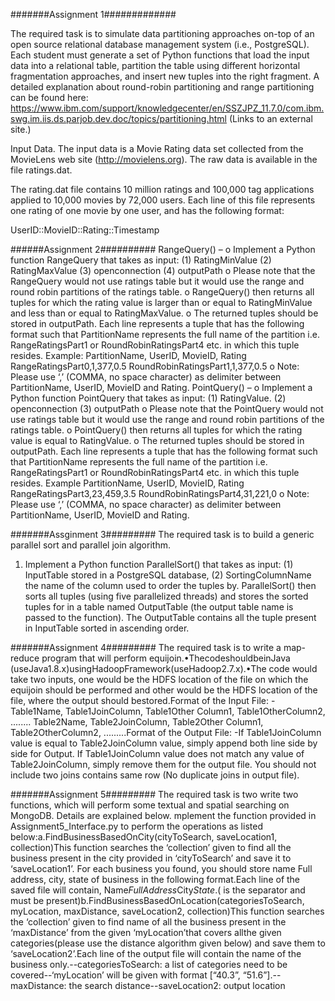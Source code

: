 #######Assignment 1#############

The required task is to simulate data partitioning approaches on-top of an open source relational database management system (i.e., PostgreSQL). Each student must generate a set of Python functions that load the input data into a relational table, partition the table using different horizontal fragmentation approaches, and insert new tuples into the right fragment. A detailed explanation about round-robin partitioning and range partitioning can be found here: https://www.ibm.com/support/knowledgecenter/en/SSZJPZ_11.7.0/com.ibm.swg.im.iis.ds.parjob.dev.doc/topics/partitioning.html (Links to an external site.)

Input Data. The input data is a Movie Rating data set collected from the MovieLens web site (http://movielens.org). The raw data is available in the file ratings.dat.

The rating.dat file contains 10 million ratings and 100,000 tag applications applied to 10,000 movies by 72,000 users. Each line of this file represents one rating of one movie by one user, and has the following format:

UserID::MovieID::Rating::Timestamp


######Assignment 2##########
RangeQuery() –
o Implement a Python function RangeQuery that takes as input: (1)
RatingMinValue (2) RatingMaxValue (3) openconnection (4) outputPath
o Please note that the RangeQuery would not use ratings table but it would use the
range and round robin partitions of the ratings table.
o RangeQuery() then returns all tuples for which the rating value is larger than or
equal to RatingMinValue and less than or equal to RatingMaxValue.
o The returned tuples should be stored in outputPath. Each line represents a tuple
that has the following format such that PartitionName represents the full name
of the partition i.e. RangeRatingsPart1 or RoundRobinRatingsPart4 etc. in
which this tuple resides.
Example:
PartitionName, UserID, MovieID, Rating
RangeRatingsPart0,1,377,0.5
RoundRobinRatingsPart1,1,377,0.5
o Note: Please use ‘,’ (COMMA, no space character) as delimiter between
PartitionName, UserID, MovieID and Rating.
PointQuery() –
o Implement a Python function PointQuery that takes as input: (1) RatingValue.
(2) openconnection (3) outputPath
o Please note that the PointQuery would not use ratings table but it would use the
range and round robin partitions of the ratings table.
o PointQuery() then returns all tuples for which the rating value is equal to
RatingValue.
o The returned tuples should be stored in outputPath. Each line represents a tuple
that has the following format such that PartitionName represents the full name
of the partition i.e. RangeRatingsPart1 or RoundRobinRatingsPart4 etc. in
which this tuple resides.
Example
PartitionName, UserID, MovieID, Rating
RangeRatingsPart3,23,459,3.5
RoundRobinRatingsPart4,31,221,0
o Note: Please use ‘,’ (COMMA, no space character) as delimiter between
PartitionName, UserID, MovieID and Rating.

#######Assginment 3#########
The required task is to build a generic parallel sort and parallel join algorithm.
1. Implement a Python function ParallelSort() that takes as input: (1) InputTable stored in a PostgreSQL database, (2) SortingColumnName the name of the column used to order
the tuples by. ParallelSort() then sorts all tuples (using five parallelized threads) and stores the sorted tuples for in a table named OutputTable (the output table name is passed to the function). The OutputTable contains all the tuple present in InputTable sorted in ascending order.


#######Assignment 4#########
The required task is to write a map-reduce program that will perform equijoin.•ThecodeshouldbeinJava (useJava1.8.x)usingHadoopFramework(useHadoop2.7.x).•The code would take two inputs, one would be the HDFS location of the file on which  the equijoin should be performed and other would be the HDFS location of the file, where the output should bestored.Format of the Input File: -Table1Name, Table1JoinColumn, Table1Other Column1, Table1OtherColumn2, ........ Table2Name, Table2JoinColumn, Table2Other Column1, Table2OtherColumn2, .........Format of the Output File: -If Table1JoinColumn value is equal to Table2JoinColumn value, simply append both line side by    side    for    Output.    If    Table1JoinColumn    value does    not    match    any    value    of Table2JoinColumn, simply remove them for the output file. You should not include two joins contains same row (No duplicate joins in output file).

#######Assignment 5#########
The required task is two write two functions, which will perform some textual and spatial searching on MongoDB. Details are explained below.
mplement the function provided in Assignment5_Interface.py to perform the operations as listed below:a.FindBusinessBasedOnCity(cityToSearch, saveLocation1, collection)This function searches the ‘collection’ given to find all the business present in  the  city  provided  in  ‘cityToSearch’  and  save  it  to  ‘saveLocation1’.  For each  business  you  found,  you  should  store  name  Full  address,  city,  state  of business in the following format.Each line of the saved file will contain, Name$FullAddress$City$State. ($ is the separator and must be present)b.FindBusinessBasedOnLocation(categoriesToSearch, myLocation, maxDistance, saveLocation2, collection)This function searches the ‘collection’ given to find name of all the business present in the ‘maxDistance’ from the given ‘myLocation’that covers allthe given categories(please use the distance algorithm given below) and save them to ‘saveLocation2’.Each line of the output file will contain the name of the business only.--categoriesToSearch: a list of categories need to be covered--‘myLocation’ will be given with format [“40.3”, “51.6”].--maxDistance: the search distance--saveLocation2: output location
